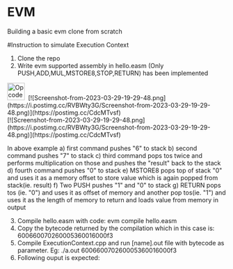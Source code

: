 # EVM
Building a basic evm clone from scratch

#Instruction to simulate Execution Context
1. Clone the repo
2. Write evm supported assembly in hello.easm (Only PUSH,ADD,MUL,MSTORE8,STOP,RETURN) has been implemented
<div>
  <img src="https://iili.io/HNLjoAX.png" title="Opcode" alt="Opcode" width="40" height="40"/>&nbsp;
  [![Screenshot-from-2023-03-29-19-29-48.png](https://i.postimg.cc/RVBWty3G/Screenshot-from-2023-03-29-19-29-48.png)](https://postimg.cc/CdcMTvsf)
</div>
[![Screenshot-from-2023-03-29-19-29-48.png](https://i.postimg.cc/RVBWty3G/Screenshot-from-2023-03-29-19-29-48.png)](https://postimg.cc/CdcMTvsf)

In above example
  a) first command pushes "6" to stack
  b) second command pushes "7" to stack
  c) third command pops tos twice and performs multiplication on those and pushes the "result" back to the stack
  d) fourth command pushes "0" to stack
  e) MSTORE8 pops top of stack "0" and uses it as a memory offset to store value which is again popped from stack(ie. result)
  f) Two PUSH pushes "1" and "0" to stack
  g) RETURN pops tos (ie. "0") and uses it as offset of memory and another pop tos(ie. "1") and uses it as the length of memory to return and loads value from memory in output
  
3. Compile hello.easm with code: evm compile hello.easm
4. Copy the bytecode returned by the compilation which in this case is: 600660070260005360016000f3
5. Compile ExecutionContext.cpp and run [name].out file with bytecode as parameter. Eg: ./a.out 600660070260005360016000f3
6. Following ouput is expected: 

